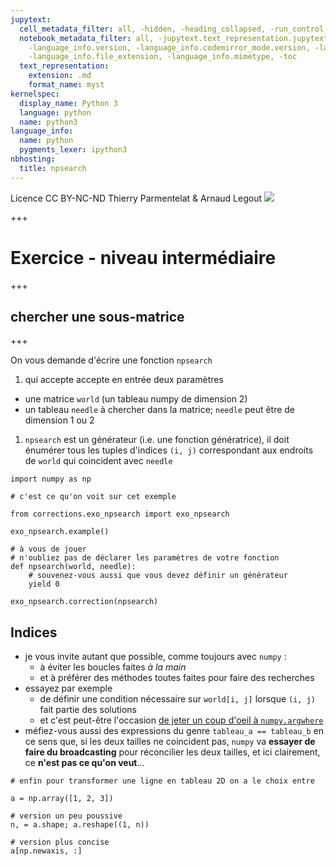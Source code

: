 ```yaml
---
jupytext:
  cell_metadata_filter: all, -hidden, -heading_collapsed, -run_control, -trusted
  notebook_metadata_filter: all, -jupytext.text_representation.jupytext_version, -jupytext.text_representation.format_version,
    -language_info.version, -language_info.codemirror_mode.version, -language_info.codemirror_mode,
    -language_info.file_extension, -language_info.mimetype, -toc
  text_representation:
    extension: .md
    format_name: myst
kernelspec:
  display_name: Python 3
  language: python
  name: python3
language_info:
  name: python
  pygments_lexer: ipython3
nbhosting:
  title: npsearch
---
```


<div class="licence">
<span>Licence CC BY-NC-ND</span>
<span>Thierry Parmentelat &amp; Arnaud Legout</span>
<span><img src="media/both-logos-small-alpha.png" /></span>
</div>

+++

# Exercice - niveau intermédiaire

+++

## chercher une sous-matrice

+++

On vous demande d'écrire une fonction `npsearch`

1. qui accepte accepte en entrée deux paramètres
  * une matrice `world` (un tableau numpy de dimension 2)
  * un tableau `needle` à chercher dans la matrice; `needle` peut être de dimension 1 ou 2
1. `npsearch` est un générateur (i.e. une fonction génératrice), il doit énumérer tous les tuples d'indices `(i, j)` correspondant aux endroits de `world` qui coincident avec `needle`

```{code-cell} ipython3
import numpy as np

# c'est ce qu'on voit sur cet exemple

from corrections.exo_npsearch import exo_npsearch

exo_npsearch.example()
```

```{code-cell} ipython3
# à vous de jouer
# n'oubliez pas de déclarer les paramètres de votre fonction
def npsearch(world, needle):
    # souvenez-vous aussi que vous devez définir un générateur
    yield 0
```

```{code-cell} ipython3
exo_npsearch.correction(npsearch)
```

## Indices

* je vous invite autant que possible, comme toujours avec `numpy` :
  * à éviter  les boucles faites *à la main*
  * et à préférer des méthodes toutes faites pour faire des recherches
* essayez par exemple 
  * de définir une condition nécessaire sur `world[i, j]` lorsque `(i, j)` fait partie des solutions
  * et c'est peut-être l'occasion [de jeter un coup d'oeil à `numpy.argwhere`](https://numpy.org/doc/stable/reference/generated/numpy.argwhere.html)
* méfiez-vous aussi des expressions du genre `tableau_a == tableau_b` en ce sens que, si les deux tailles ne coincident pas, `numpy` va **essayer de faire du broadcasting** pour réconcilier les deux tailles, et ici clairement, ce **n'est pas ce qu'on veut**...

```{code-cell} ipython3
# enfin pour transformer une ligne en tableau 2D on a le choix entre 

a = np.array([1, 2, 3])
```

```{code-cell} ipython3
# version un peu poussive
n, = a.shape; a.reshape((1, n))
```

```{code-cell} ipython3
# version plus concise
a[np.newaxis, :]
```
